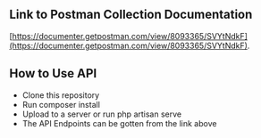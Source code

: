 ## Link to Postman Collection Documentation

[https://documenter.getpostman.com/view/8093365/SVYtNdkF](https://documenter.getpostman.com/view/8093365/SVYtNdkF).

## How to Use API

- Clone this repository
- Run composer install
- Upload to a server or run php artisan serve
- The API Endpoints can be gotten from the link above

